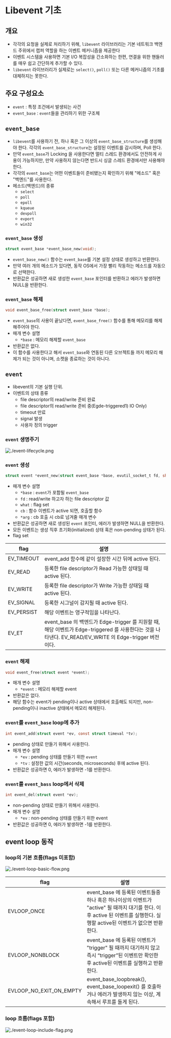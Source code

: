 # Libevent 기초

## 개요

- 각각의 요청을 실제로 처리하기 위해, `libevent` 라이브러리는 기본 네트워크 백엔드 주위에서 랩퍼 역할을 하는 이벤트 메커니즘을 제공한다
- 이벤트 시스템을 사용하면 기본 I/O 복잡성을 간소화하는 한편, 연결을 위한 핸들러를 매우 쉽고 간단하게 추가할 수 있다.
- `libevent` 라이브러리가 실제로는 `select()`, `poll()` 또는 다른 메커니즘의 기초를 대체하지는 못한다.

## 주요 구성요소

- `event` : 특정 조건에서 발생되는 사건
- `event_base` : `event`들을 관리하기 위한 구조체

## `event_base`

- `libevent`를 사용하기 전, 하나 혹은 그 이상의 `event_base_structure`를 생성해야 한다. 각각의 `event_base_structure`는 설정된 이벤트를 감시하며, Poll 한다.
- 만약 `event_base`가 Locking 을 사용한다면 멀티 스레드 환경에서도 안전하게 사용이 가능하지만, 만약 사용하지 않는다면 반드시 싱글 스레드 환경에서만 사용해야 한다.
- 각각의 `event_base`는 어떤 이벤트들이 준비됐는지 확인하기 위해 "메소드" 혹은 "백엔드"를 사용한다.
- 메소드(백엔드)의 종류
    - `select`
    - `poll`
    - `epoll`
    - `kqueue`
    - `devpoll`
    - `evport`
    - `win32`

### `event_base` 생성

```c
struct event_base *event_base_new(void);
```

- `event_base_new()` 함수는 `event_base`를 기본 설정 상태로 생성하고 반환한다.
- 만약 여러 개의 메소드가 있다면, 동작 OS에서 가장 빨리 작동하는 메소드를 자동으로 선택한다.
- 반환값은 성공하면 새로 생성한 `event_base` 포인터를 반환하고 에러가 발생하면 NULL을 반환한다.

### `event_base` 해제

```c
void event_base_free(struct event_base *base);
```

- `event_base`의 사용이 끝났다면, `event_base_free()` 함수를 통해 메모리를 해제해주어야 한다.
- 매개 변수 설명
    - `*base` : 메모리 해제할 `event_base`
- 반환값은 없다.
- 이 함수를 사용한다고 해서 `event_base`와 연동된 다른 오브젝트들 까지 메모리 해제가 되는 것이 아니며, 소켓을 종료하는 것이 아니다.

## `event`

- libevent의 기본 실행 단위.
- 이벤트의 상태 종류
    - file descriptor의 read/write 준비 완료
    - file descriptor의 read/write 준비 중(Egde-triggered1) IO Only)
    - timeout 만료
    - signal 발생
    - 사용자 정의 trigger

### `event` 생명주기

![./event-lifecycle.png](./event-lifecycle.png)

### `event` 생성

```c
struct event *event_new(struct event_base *base, evutil_socket_t fd, short what, event_callback_fn cb, void *arg);
```

- 매개 변수 설명
    - `*base` : `event`가 포함될 `event_base`
    - `fd` : read/write 하고자 하는 file descriptor 값
    - `what` : flag set
    - `cb` : 함수 이벤트가 active 되면, 호출할 함수
    - `*arg` : cb 호출 시 cb로 넘겨줄 매개 변수
- 반환값은 성공하면 새로 생성된 `event` 포인터, 에러가 발생하면 NULL을 반환한다.
- 모든 이벤트는 생성 직후 초기화(initialized) 상태 혹은 non-pending 상태가 된다.
- flag set

|flag                   |설명                                                                                                              |
|-----------------------|----------------------------------------------------------------------------------------------------------------|
|EV_TIMEOUT             |event_add 함수에 같이 설장한 시간 뒤에 active 된다.                                                                           |
|EV_READ                |등록한 file descriptor가 Read 가능한 상태일 때 active 된다.                                                                  |
|EV_WRITE               |등록한 file descriptor가 Write 가능한 상태일 때 active 된다.                                                                 |
|EV_SIGNAL              |등록한 시그널이 감지될 때 active 된다.                                                                                       |
|EV_PERSIST             |해당 이벤트는 영구적임을 나타난다.                                                                                             |
|EV_ET                  |event_base 의 백엔드가 Edge-trigger 를 지원할 때, 해당 이벤트가 Edge-triggered 를 사용한다는 것을 나타낸다. EV_READ/EV_WRITE 의 Edge-trigger 버전이다.|

### `event` 해제

```c
void event_free(struct event *event);
```

- 매개 변수 설명
    - `*event` : 메모리 해제할 event
- 반환값은 없다.
- 해당 함수는 event가 pending이나 active 상태에서 호출해도 되지만, non-pending이나 inactive 상태에서 메모리 해제된다.

### `event`를 `event_base` loop에 추가

```c
int event_add(struct event *ev, const struct timeval *tv);
```

- pending 상태로 만들기 위해서 사용한다.
- 매개 변수 설명
    - `*ev` : pending 상태를 만들기 위한 `event`
    - `*tv` : 설정한 값의 시간(seconds, microseconds) 후에 active 된다.
- 반환값은 성공하면 0, 에러가 발생하면 -1를 반환한다.

### `event`를 `event_bass` loop에서 삭제

```c
int event_del(struct event *ev);
```

- non-pending 상태로 만들기 위해서 사용한다.
- 매개 변수 설명
    - `*ev` : non-pending 상태를 만들기 위한 event
- 반환값은 성공하면 0, 에러가 발생하면 -1를 반환한다.

## event loop 동작

### loop의 기본 흐름(flags 미포함)

![./event-loop-basic-flow.png](./event-loop-basic-flow.png)

|flag                   |설명                                                                                                              |
|-----------------------|----------------------------------------------------------------------------------------------------------------|
|EVLOOP_ONCE            |event_base 에 등록된 이벤트들중 하나 혹은 하나이상의 이벤트가 "active" 될 때까지 대기를 한다. 이후 active 된 이벤트를 실행한다. 실행할 active된 이벤트가 없으면 반환한다.|
|EVLOOP_NONBLOCK        |event_base 에 등록된 이벤트가 "trigger" 될 때까지 대기하지 않고 즉시 “trigger”된 이벤트만 확인한 후 active된 이벤트를 실행하고 반환한다.                  |
|EVLOOP_NO_EXIT_ON_EMPTY|event_base_loopbreak(), event_base_loopexit() 를 호출하거나 에러가 발생하지 않는 이상, 계속해서 루프를 돌게 된다.                           |

### loop 흐름(flags 포함)

![./event-loop-include-flag.png](./event-loop-include-flag.png)

